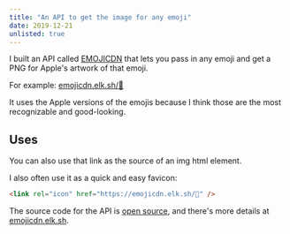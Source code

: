 ```yaml
---
title: "An API to get the image for any emoji"
date: 2019-12-21
unlisted: true
---
```


I built an API called [EMOJICDN](https://emojicdn.elk.sh) that lets you pass in any emoji and get a PNG for Apple's artwork of that emoji.

For example: [emojicdn.elk.sh/🤩](http://emojicdn.elk.sh/🤩)

It uses the Apple versions of the emojis because I think those are the most recognizable and good-looking.

## Uses

You can also use that link as the source of an img html element.

I also often use it as a quick and easy favicon:

```html
<link rel="icon" href="https://emojicdn.elk.sh/🤩" />
```

The source code for the API is [open source](https://github.com/benborgers/emojicdn), and there's more details at [emojicdn.elk.sh](http://emojicdn.elk.sh/).
